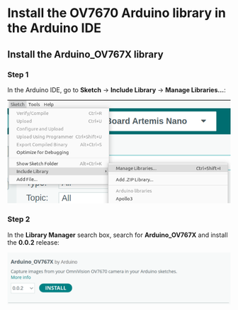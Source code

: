 <h1><b> Install the OV7670 Arduino library in the Arduino IDE</b></h1>

<h2> Install the Arduino_OV767X library </h2>

<h3><b>Step 1</b></h3>

In the Arduino IDE, go to **Sketch** -> **Include Library** -> **Manage Libraries...**:

<img src="../Imgs/arduino_ide/arduino_libs.png" width="600"/>

<h3><b>Step 2</b></h3>

In the **Library Manager** search box, search for **Arduino_OV767X** and install the **0.0.2** release:

<img src="../Imgs/arduino_ide/ov767x_lib.png" width="600"/>
